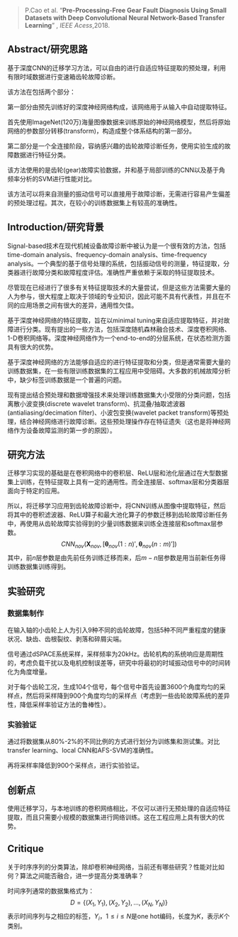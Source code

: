 > P.Cao et al. “**Pre-Processing-Free Gear Fault Diagnosis Using Small Datasets with Deep Convolutional Neural Network-Based Transfer Learning**” , *IEEE Acess*,2018.

## Abstract/研究思路

基于深度CNN的迁移学习方法，可以自由的进行自适应特征提取的预处理，利用有限时域数据进行变速箱齿轮故障诊断。

该方法在包括两个部分：

第一部分由预先训练好的深度神经网络构成，该网络用于从输入中自动提取特征。

首先使用ImageNet(120万)海量图像数据来训练原始的神经网络模型，然后将原始网络的参数部分转移(transform)，构造成整个体系结构的第一部分。

第二部分是一个全连接阶段，容纳感兴趣的齿轮故障诊断任务，使用实验生成的故障数据进行特征分类。



该方法使用的是齿轮(gear)故障实验数据，并和基于局部训练的CNN以及基于角频率分析的SVM进行性能对比。

该方法可以将来自测量的振动信号可以直接用于故障诊断，无需进行容易产生偏差的预处理过程。其次，在较小的训练数据集上有较高的准确性。





## Introduction/研究背景

Signal-based技术在现代机械设备故障诊断中被认为是一个很有效的方法，包括time-domain analysis、frequency-domain analysis、time-frequency analysis。一个典型的基于信号处理的系统，包括振动信号的测量，特征提取，分类器进行故障分类和故障程度评估。准确性严重依赖于采取的特征提取技术。

尽管现在已经进行了很多有关特征提取技术的大量尝试，但是这些方法需要大量的人为参与，很大程度上取决于领域的专业知识，因此可能不具有代表性，并且在不同的应用场景之间有很大的差异，通用性欠佳。

基于深度神经网络的特征提取，旨在以minimal tuning来自适应提取特征，并对故障进行分类。现有提出的一些方法，包括深度随机森林融合技术、深度卷积网络、1-D卷积网络等。深度神经网络作为一个end-to-end的分层系统，在状态检测方面具有很大的优势。

基于深度神经网络的方法能够自适应的进行特征提取和分类，但是通常需要大量的训练数据集，在一些有限训练数据集的工程应用中受阻碍。大多数的机械故障分析中，缺少标签训练数据是一个普遍的问题。

现有提出结合预处理和数据增强技术来处理训练数据集大小受限的分类问题，包括离散小波变换(discrete wavelet transform)、抗混叠/抽取滤波器(antialiasing/decimation filter)、小波包变换(wavelet packet transform)等预处理，结合神经网络进行故障诊断。这些预处理操作存在特征遗失（这也是将神经网络作为设备故障监测的第一步的原因）。



## 研究方法

迁移学习实现的基础是在卷积网络中的卷积层、ReLU层和池化层通过在大型数据集上训练，在特征提取上具有一定的通用性。而全连接层、softmax层和分类器层面向于特定的应用。

所以，将迁移学习应用到齿轮故障诊断中，将CNN训练从图像中提取特征，然后将其中的卷积滤波器、ReLU算子和最大池化算子的参数迁移到齿轮故障诊断任务中，再使用从齿轮故障实验得到的少量训练数据来训练全连接层和softmax层参数。
$$
CNN_{nov}(\pmb X_{nov},[\pmb \theta_{nov}(1:n)',\pmb \theta_{nov}(n:m)'])
$$
其中，前$n$层参数是由先前任务训练迁移而来，后$m-n$层参数是用当前新任务得训练数据集训练得到。

## 实验研究

### 数据集制作

在输入轴的小齿轮上人为引入9种不同的齿轮故障，包括5种不同严重程度的健康状况、缺齿、齿根裂纹、剥落和碎屑尖端。

信号通过dSPACE系统采样，采样频率为20kHz。齿轮机构的系统响应是周期性的，考虑负载干扰以及电机控制误差等，研究中将最初的时域振动信号中的时间转化为角度增量。

对于每个齿轮工况，生成104个信号，每个信号中首先设置3600个角度均匀的采样点，然后将采样降到900个角度均匀的采样点（考虑到一些齿轮故障系统的差异性，降低采样率验证方法的鲁棒性）。

### 实验验证

通过将数据集从80%-2%的不同比例的方式进行划分为训练集和测试集。对比transfer learning、local CNN和AFS-SVM的准确性。

再将采样率降低到900个采样点，进行实验验证。



## 创新点

使用迁移学习，与本地训练的卷积网络相比，不仅可以进行无预处理的自适应特征提取，而且只需要小规模的数据集进行网络训练。这在工程应用上具有很大的优势。



## Critique

关于时序序列的分类算法，除却卷积神经网络，当前还有哪些研究？性能对比如何？算法之间能否融合，进一步提高分类准确率？



时间序列通常的数据集格式为：
$$
D=\{(X_1,Y_1),(X_2,Y_2),\dots,(X_N,Y_N)\}
$$
表示时间序列与之相应的标签，$Y_i，1 \le i \le N$是one hot编码，长度为$K$，表示$K$个类别。



